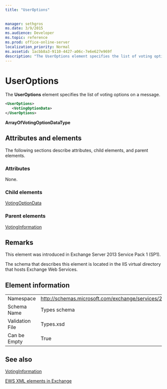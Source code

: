 ```yaml
---
title: "UserOptions"
 
 
manager: sethgros
ms.date: 3/9/2015
ms.audience: Developer
ms.topic: reference
ms.prod: office-online-server
localization_priority: Normal
ms.assetid: 1acbb8a3-9110-4427-a06c-7e6e627e969f
description: "The UserOptions element specifies the list of voting options on a message."
---
```


# UserOptions

The **UserOptions** element specifies the list of voting options on a message. 
  
```XML
<UserOptions>
   <VotingOptionData>
</UserOptions>
```

 **ArrayOfVotingOptionDataType**
## Attributes and elements

The following sections describe attributes, child elements, and parent elements.
  
### Attributes

None.
  
### Child elements

[VotingOptionData](votingoptiondata.md)
  
### Parent elements

[VotingInformation](votinginformation.md)
  
## Remarks

This element was introduced in Exchange Server 2013 Service Pack 1 (SP1).
  
The schema that describes this element is located in the IIS virtual directory that hosts Exchange Web Services.
  
## Element information

|||
|:-----|:-----|
|Namespace  <br/> |http://schemas.microsoft.com/exchange/services/2006/types  <br/> |
|Schema Name  <br/> |Types schema  <br/> |
|Validation File  <br/> |Types.xsd  <br/> |
|Can be Empty  <br/> |True  <br/> |
   
## See also



[VotingInformation](votinginformation.md)


[EWS XML elements in Exchange](ews-xml-elements-in-exchange.md)

